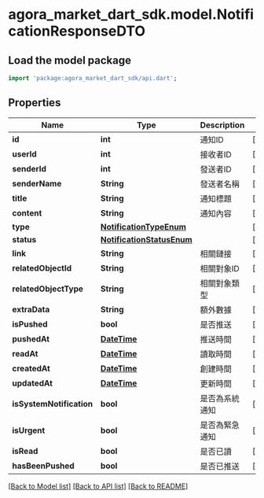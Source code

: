 # agora_market_dart_sdk.model.NotificationResponseDTO

## Load the model package
```dart
import 'package:agora_market_dart_sdk/api.dart';
```

## Properties
Name | Type | Description | Notes
------------ | ------------- | ------------- | -------------
**id** | **int** | 通知ID | [optional] 
**userId** | **int** | 接收者ID | [optional] 
**senderId** | **int** | 發送者ID | [optional] 
**senderName** | **String** | 發送者名稱 | [optional] 
**title** | **String** | 通知標題 | [optional] 
**content** | **String** | 通知內容 | [optional] 
**type** | [**NotificationTypeEnum**](NotificationTypeEnum.md) |  | [optional] 
**status** | [**NotificationStatusEnum**](NotificationStatusEnum.md) |  | [optional] 
**link** | **String** | 相關鏈接 | [optional] 
**relatedObjectId** | **String** | 相關對象ID | [optional] 
**relatedObjectType** | **String** | 相關對象類型 | [optional] 
**extraData** | **String** | 額外數據 | [optional] 
**isPushed** | **bool** | 是否推送 | [optional] 
**pushedAt** | [**DateTime**](DateTime.md) | 推送時間 | [optional] 
**readAt** | [**DateTime**](DateTime.md) | 讀取時間 | [optional] 
**createdAt** | [**DateTime**](DateTime.md) | 創建時間 | [optional] 
**updatedAt** | [**DateTime**](DateTime.md) | 更新時間 | [optional] 
**isSystemNotification** | **bool** | 是否為系統通知 | [optional] 
**isUrgent** | **bool** | 是否為緊急通知 | [optional] 
**isRead** | **bool** | 是否已讀 | [optional] 
**hasBeenPushed** | **bool** | 是否已推送 | [optional] 

[[Back to Model list]](../README.md#documentation-for-models) [[Back to API list]](../README.md#documentation-for-api-endpoints) [[Back to README]](../README.md)


